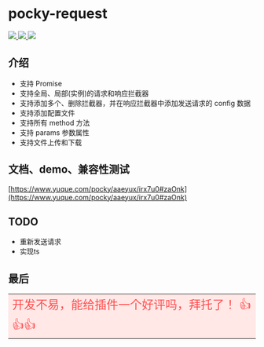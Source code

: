 # pocky-request

<a href="https://github.com/2460392754/uniapp-tools">
<img src="https://img.shields.io/badge/version-1.3.9-blue.svg?cacheSeconds=2592000" />
<img src="https://badgen.net/github/stars/2460392754/uniapp-tools">
<img src="https://badgen.net/github/forks/2460392754/uniapp-tools">
</a>

## 介绍

- 支持 Promise
- 支持全局、局部(实例)的请求和响应拦截器
- 支持添加多个、删除拦截器，并在响应拦截器中添加发送请求的 config 数据
- 支持添加配置文件
- 支持所有 method 方法
- 支持 params 参数属性
- 支持文件上传和下载

## 文档、demo、兼容性测试
[https://www.yuque.com/pocky/aaeyux/irx7u0#zaOnk](https://www.yuque.com/pocky/aaeyux/irx7u0#zaOnk)

## TODO

- 重新发送请求
- 实现ts

## 最后

<table><tr><td bgcolor="#FFE8E6" >
<font color="#FF4D4F" size="5">
开发不易，能给插件一个好评吗，拜托了！ 👍👍👍
</font>
</td></tr></table>

